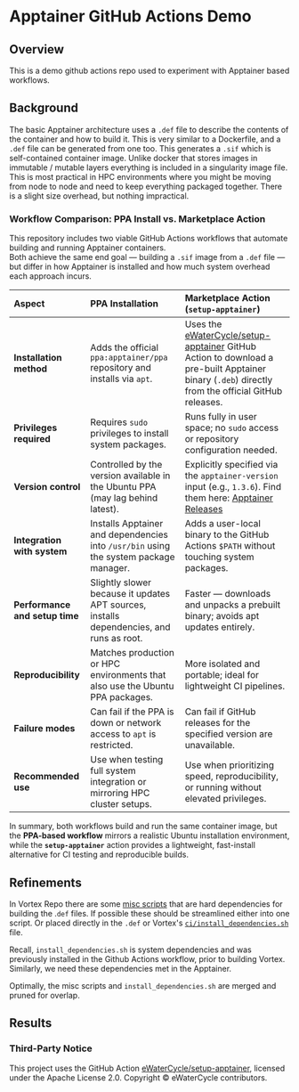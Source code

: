 # Apptainer GitHub Actions Demo

## Overview
This is a demo github actions repo used to experiment with Apptainer based workflows.

## Background
The basic Apptainer architecture uses a `.def` file to describe the contents of the container and how to build it. This is very similar to a Dockerfile, and a `.def` file can be generated from one too. This generates a `.sif` which is self-contained container image. Unlike docker that stores images in immutable / mutable layers everything is included in a singularity image file. This is most practical in HPC environments where you might be moving from node to node and need to keep everything packaged together. There is a slight size overhead, but nothing impractical.

<!-- ## Apptainer for Github Actions Approaches
There are two main approaches for to enable Apptainer in GitHub Actions. -->

### Workflow Comparison: PPA Install vs. Marketplace Action

This repository includes two viable GitHub Actions workflows that automate building and running Apptainer containers.  
Both achieve the same end goal — building a `.sif` image from a `.def` file — but differ in how Apptainer is installed and how much system overhead each approach incurs.

| Aspect | **PPA Installation** | **Marketplace Action (`setup-apptainer`)** |
|:-------|:----------------------|:-------------------------------------------|
| **Installation method** | Adds the official `ppa:apptainer/ppa` repository and installs via `apt`. | Uses the [eWaterCycle/setup-apptainer](https://github.com/eWaterCycle/setup-apptainer) GitHub Action to download a pre-built Apptainer binary (`.deb`) directly from the official GitHub releases. |
| **Privileges required** | Requires `sudo` privileges to install system packages. | Runs fully in user space; no `sudo` access or repository configuration needed. |
| **Version control** | Controlled by the version available in the Ubuntu PPA (may lag behind latest). | Explicitly specified via the `apptainer-version` input (e.g., `1.3.6`). Find them here: [Apptainer Releases](https://github.com/apptainer/apptainer/releases) |
| **Integration with system** | Installs Apptainer and dependencies into `/usr/bin` using the system package manager. | Adds a user-local binary to the GitHub Actions `$PATH` without touching system packages. |
| **Performance and setup time** | Slightly slower because it updates APT sources, installs dependencies, and runs as root. | Faster — downloads and unpacks a prebuilt binary; avoids apt updates entirely. |
| **Reproducibility** | Matches production or HPC environments that also use the Ubuntu PPA packages. | More isolated and portable; ideal for lightweight CI pipelines. |
| **Failure modes** | Can fail if the PPA is down or network access to `apt` is restricted. | Can fail if GitHub releases for the specified version are unavailable. |
| **Recommended use** | Use when testing full system integration or mirroring HPC cluster setups. | Use when prioritizing speed, reproducibility, or running without elevated privileges. |

In summary, both workflows build and run the same container image, but the **PPA-based workflow** mirrors a realistic Ubuntu installation environment, while the **`setup-apptainer`** action provides a lightweight, fast-install alternative for CI testing and reproducible builds.

## Refinements
In Vortex Repo there are some [misc scripts](https://github.com/vortexgpgpu/vortex/tree/master/miscs/apptainer) that are hard dependencies for building the .`def` files. If possible these should be streamlined either into one script. Or placed directly in the `.def` or Vortex's [`ci/install_dependencies.sh`](https://github.com/vortexgpgpu/vortex/blob/master/ci/install_dependencies.sh) file.

Recall, `install_dependencies.sh` is system dependencies and was previously installed in the Github Actions workflow, prior to building Vortex. Similarly, we need these dependencies met in the Apptainer.

Optimally, the misc scripts and `install_dependencies.sh` are merged and pruned for overlap.


## Results



### Third-Party Notice

This project uses the GitHub Action [eWaterCycle/setup-apptainer](https://github.com/eWaterCycle/setup-apptainer),
licensed under the Apache License 2.0.
Copyright © eWaterCycle contributors.